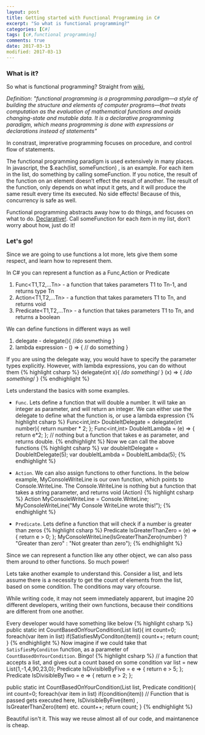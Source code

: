 ```yaml
---
layout: post
title: Getting started with Functional Programming in C# 
excerpt: "So what is functional programming?"
categories: [C#]
tags: [c#,functional programming]
comments: true
date: 2017-03-13
modified: 2017-03-13
---
```


### What is it?

So what is functional programming? Straight from [wiki](https://en.wikipedia.org/wiki/Functional_programming),

_Definition_:
_"functional programming is a programming paradigm—a style of building the structure and elements of computer programs—that treats computation as the evaluation of mathematical functions and avoids changing-state and mutable data. It is a declarative programming paradigm, which means programming is done with expressions or declarations instead of statements"_

In constrast, imprerative programming focuses on procedure, and control flow of statements.

The functional programming paradigm is used extensively in many places.
In javascript, the $.each(list, someFunction) , is an example. 
For each item in the list, do something by calling someFunction. If you notice, the result of the function on an element doesn’t effect the result of another. The result of the function, only depends on what input it gets, and it will produce the same result every time its executed. No side effects!
Because of this, concurrency is safe as well.

Functional programming abstracts away how to do things, and focuses on what to do. [Declarative!](https://en.wikipedia.org/wiki/Declarative_programming).
Call someFunction for each item in my list, don’t worry about how, just do it!

### Let's go!

Since we are going to use functions a lot more, lets give them some respect, and learn how to represent them.

In C# you can represent a function as a Func,Action or Predicate
1. Func<T1,T2,…Tn> - a function that takes parameters T1 to Tn-1, and returns type Tn
2. Action<T1,T2,…Tn> - a function that takes parameters T1 to Tn, and returns void
3. Predicate<T1,T2,…Tn> - a function that takes parameters T1 to Tn, and returns a boolean

We can define functions in different ways as well
1. delegate - delegate(){ //do something }
2. lambda expression - () => { // do something }

If you are using the delegate way, you would have to specify the parameter types explicitly.
However, with lambda expressions, you can do without them
{% highlight csharp %}
delegate(int x){ /*do something*/ }
(x) => { /*do something*/ }
{% endhighlight %}


Lets understand the basics with some examples.
+ `Func`. Lets define a function that will double a number.
It will take an integer as parameter, and will return an integer.
We can either use the delegate to define what the function is, or use a lambda expression
{% highlight csharp %}
Func<int,int> DoubleItDelegate = delegate(int number){
    return number * 2;
};
Func<int,int> DoubleItLambda = (e) => { return e*2; }; // nothing but a function that takes e as parameter, and returns double.
{% endhighlight %}
Now we can call the above functions
{% highlight csharp %}
var doubleItDelegate = DoubleItDelegate(5);
var doubleItLambda = DoubleItLambda(5);
{% endhighlight %}

+ `Action`. We can also assign functions to other functions.
In the below example, MyConsoleWriteLine is our own function, which points to Console.WriteLine.
The Console.WriteLine is nothing but a function that takes a string parameter, and returns void (Action)
{% highlight csharp %}
Action<string> MyConsoleWriteLine = Console.WriteLine;
MyConsoleWriteLine("My Console WriteLine wrote this!");
{% endhighlight %}

+  `Predicate`. Lets define a function that will check if a number is greater than zeros
{% highlight csharp %}
Predicate<int> IsGreaterThanZero = (e) => { return e > 0; };
MyConsoleWriteLine(IsGreaterThanZero(number) ? "Greater than zero" : "Not greater than zero");
{% endhighlight %}

Since we can represent a function like any other object, we can also pass them around to other functions. So much power!

Lets take another example to understand this.
Consider a list, and lets assume there is a necessity to get the count of elements from the list, based on some condition.
The conditions may vary ofcourse.

While writing code, it may not seem immediately apparent, but imagine 20 different developers, writing their own functions, because their conditions are different from one another.

Every developer would have something like below
{% highlight csharp %}
public static int CountBasedOnYourCondition(List<int> list){
    int count=0;
    foreach(var item in list)
        if(SatisfiesMyConditon(item)) 
            count++;
    return count;
} 
{% endhighlight %}
Now imagine if we could take that `SatisfiesMyConditon` function, as a parameter of `CountBasedOnYourCondition`.
Bingo!
{% highlight csharp %}
// a function that accepts a list, and gives out a count based on some condition
var list = new List<int>{1,-1,4,90,23,0};
Predicate<int> IsDivisibleByFive = e => { return e > 5; };
Predicate<int> IsDivisibleByTwo = e => { return e > 2; };

public static int CountBasedOnYourCondition(List<int> list, Predicate<int> condition){
    int count=0;
    foreach(var item in list)
        if(condition(item)) // Function that is passed gets executed here, IsDivisibleByFive(item) , IsGreaterThanZero(item) etc.
            count++;
    return count;
} 
{% endhighlight %}

Beautiful isn't it. This way we reuse almost all of our code, and maintanence is cheap.



